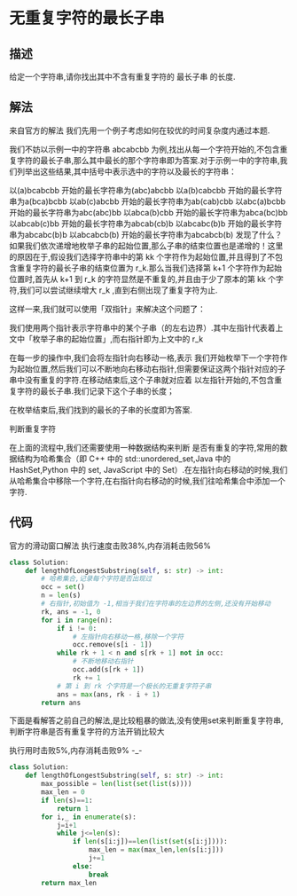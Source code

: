 # 无重复字符的最长子串
## 描述
给定一个字符串,请你找出其中不含有重复字符的 最长子串 的长度.

## 解法
来自官方的解法
我们先用一个例子考虑如何在较优的时间复杂度内通过本题.

我们不妨以示例一中的字符串 abcabcbb 为例,找出从每一个字符开始的,不包含重复字符的最长子串,那么其中最长的那个字符串即为答案.对于示例一中的字符串,我们列举出这些结果,其中括号中表示选中的字符以及最长的字符串：

以(a)bcabcbb 开始的最长字符串为(abc)abcbb
以a(b)cabcbb 开始的最长字符串为a(bca)bcbb
以ab(c)abcbb 开始的最长字符串为ab(cab)cbb
以abc(a)bcbb 开始的最长字符串为abc(abc)bb
以abca(b)cbb 开始的最长字符串为abca(bc)bb
以abcab(c)bb 开始的最长字符串为abcab(cb)b
以abcabc(b)b 开始的最长字符串为abcabc(b)b
以abcabcb(b) 开始的最长字符串为abcabcb(b)
发现了什么？如果我们依次递增地枚举子串的起始位置,那么子串的结束位置也是递增的！这里的原因在于,假设我们选择字符串中的第 kk 个字符作为起始位置,并且得到了不包含重复字符的最长子串的结束位置为 r_k.那么当我们选择第 k+1 个字符作为起始位置时,首先从 k+1 到 r_k 的字符显然是不重复的,并且由于少了原本的第 kk 个字符,我们可以尝试继续增大 r_k
 ,直到右侧出现了重复字符为止.

这样一来,我们就可以使用「双指针」来解决这个问题了：

我们使用两个指针表示字符串中的某个子串（的左右边界）.其中左指针代表着上文中「枚举子串的起始位置」,而右指针即为上文中的 r_k

在每一步的操作中,我们会将左指针向右移动一格,表示 我们开始枚举下一个字符作为起始位置,然后我们可以不断地向右移动右指针,但需要保证这两个指针对应的子串中没有重复的字符.在移动结束后,这个子串就对应着 以左指针开始的,不包含重复字符的最长子串.我们记录下这个子串的长度；

在枚举结束后,我们找到的最长的子串的长度即为答案.

判断重复字符

在上面的流程中,我们还需要使用一种数据结构来判断 是否有重复的字符,常用的数据结构为哈希集合（即 C++ 中的 std::unordered_set,Java 中的 HashSet,Python 中的 set, JavaScript 中的 Set）.在左指针向右移动的时候,我们从哈希集合中移除一个字符,在右指针向右移动的时候,我们往哈希集合中添加一个字符.


## 代码
官方的滑动窗口解法
执行速度击败38%,内存消耗击败56%

```python
class Solution:
    def lengthOfLongestSubstring(self, s: str) -> int:
        # 哈希集合,记录每个字符是否出现过
        occ = set()
        n = len(s)
        # 右指针,初始值为 -1,相当于我们在字符串的左边界的左侧,还没有开始移动
        rk, ans = -1, 0
        for i in range(n):
            if i != 0:
                # 左指针向右移动一格,移除一个字符
                occ.remove(s[i - 1])
            while rk + 1 < n and s[rk + 1] not in occ:
                # 不断地移动右指针
                occ.add(s[rk + 1])
                rk += 1
            # 第 i 到 rk 个字符是一个极长的无重复字符子串
            ans = max(ans, rk - i + 1)
        return ans
```


下面是看解答之前自己的解法,是比较粗暴的做法,没有使用set来判断重复字符串,判断字符串是否有重复字符的方法开销比较大

执行用时击败5%,内存消耗击败9% -_-

```python
class Solution:
    def lengthOfLongestSubstring(self, s: str) -> int:
        max_possible = len(list(set(list(s))))
        max_len = 0
        if len(s)==1:
            return 1
        for i,_ in enumerate(s):
            j=i+1
            while j<=len(s):
                if len(s[i:j])==len(list(set(s[i:j]))):
                    max_len = max(max_len,len(s[i:j]))
                    j+=1
                else:
                    break
        return max_len
```
